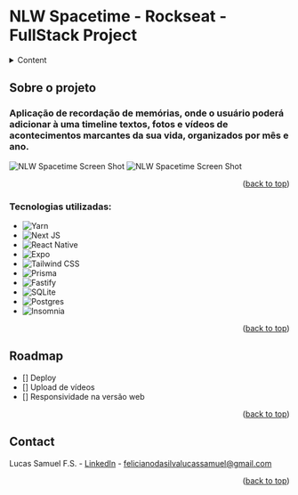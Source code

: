 # NLW Spacetime - Rockseat - FullStack Project

<a id="readme-top"></a>

<!-- TABLE OF CONTENTS -->
<details>
  <summary>Content</summary>
  <ol>
    <li>
      <a href="#about-the-project">About the project</a>
    </li>
    <!-- <li>
      <a href="#getting-started">Getting Started</a>
      <ul>
        <li><a href="#prerequisites">Prerequisites</a></li>
        <li><a href="#installation">Installation</a></li>
      </ul>
    </li> -->
    <!-- <li><a href="#usage">Usage</a></li> -->
    <li><a href="#roadmap">Roadmap</a></li>
    <li><a href="#contact">Contact</a></li>
  </ol>
</details>

<!-- ABOUT THE PROJECT -->

## Sobre o projeto

### Aplicação de recordação de memórias, onde o usuário poderá adicionar à uma timeline textos, fotos e vídeos de acontecimentos marcantes da sua vida, organizados por mês e ano.

![NLW Spacetime Screen Shot][product-screenshot-web]
![NLW Spacetime Screen Shot][product-screenshot-mobile]


<p align="right">(<a href="#readme-top">back to top</a>)</p>

### Tecnologias utilizadas:

- ![Yarn][Yarn]
- ![Next JS][NextJS]
- ![React Native][ReactNative]
- ![Expo][Expo]
- ![Tailwind CSS][TailwindCSS]
- ![Prisma][Prisma]
- ![Fastify][Fastify]
- ![SQLite][SQLite]
- ![Postgres][Postgres]
- ![Insomnia][Insomnia]


<p align="right">(<a href="#readme-top">back to top</a>)</p>

<!-- ROADMAP -->

## Roadmap

- [] Deploy
- [] Upload de vídeos
- [] Responsividade na versão web

<p align="right">(<a href="#readme-top">back to top</a>)</p>

<!-- CONTACT -->

## Contact

Lucas Samuel F.S. - [LinkedIn](https://www.linkedin.com/in/lucasfelicianosilva/) - felicianodasilvalucassamuel@gmail.com

<!-- Project Link: [https://github.com/your_username/repo_name](https://github.com/your_username/repo_name) -->

<p align="right">(<a href="#readme-top">back to top</a>)</p>

<!-- MARKDOWN LINKS & IMAGES -->
<!-- https://www.markdownguide.org/basic-syntax/#reference-style-links -->

[contributors-shield]: https://img.shields.io/github/contributors/othneildrew/Best-README-Template.svg?style=for-the-badge
[contributors-url]: https://github.com/othneildrew/Best-README-Template/graphs/contributors
[forks-shield]: https://img.shields.io/github/forks/othneildrew/Best-README-Template.svg?style=for-the-badge
[forks-url]: https://github.com/othneildrew/Best-README-Template/network/members
[stars-shield]: https://img.shields.io/github/stars/othneildrew/Best-README-Template.svg?style=for-the-badge
[stars-url]: https://github.com/othneildrew/Best-README-Template/stargazers
[issues-shield]: https://img.shields.io/github/issues/othneildrew/Best-README-Template.svg?style=for-the-badge
[issues-url]: https://github.com/othneildrew/Best-README-Template/issues
[license-shield]: https://img.shields.io/github/license/othneildrew/Best-README-Template.svg?style=for-the-badge
[license-url]: https://github.com/othneildrew/Best-README-Template/blob/master/LICENSE.txt
[linkedin-shield]: https://img.shields.io/badge/-LinkedIn-black.svg?style=for-the-badge&logo=linkedin&colorB=555
[linkedin-url]: https://linkedin.com/in/othneildrew
[product-screenshot-web]: https://media.giphy.com/media/v1.Y2lkPTc5MGI3NjExYmI5YTg4YjA4MGNhODA0Zjg2NzVkODhjOWVlNTNkZmQ5YWEzMGQzNCZlcD12MV9pbnRlcm5hbF9naWZzX2dpZklkJmN0PWc/QXOFAVN4wkrOp6v6P7/giphy.gif
[product-screenshot-mobile]: https://media.giphy.com/media/v1.Y2lkPTc5MGI3NjExMjkzMjdlY2M1YmY5ZWE5MzA4ZmQzMmQ1OTc3Zjg5YWViMTQ4MTgzYSZlcD12MV9pbnRlcm5hbF9naWZzX2dpZklkJmN0PWc/G6ydnLNA12qasITT6f/giphy.gif

<!-- Tecnologias -->
[NextJS]: https://img.shields.io/badge/Next-black?style=for-the-badge&logo=next.js&logoColor=white
[Expo]: https://img.shields.io/badge/expo-1C1E24?style=for-the-badge&logo=expo&logoColor=#D04A37
[SQLite]: https://img.shields.io/badge/sqlite-%2307405e.svg?style=for-the-badge&logo=sqlite&logoColor=white
[Postgres]: https://img.shields.io/badge/postgres-%23316192.svg?style=for-the-badge&logo=postgresql&logoColor=white 
[Insomnia]: https://img.shields.io/badge/Insomnia-black?style=for-the-badge&logo=insomnia&logoColor=5849BE
[ReactNative]: https://img.shields.io/badge/react_native-%2320232a.svg?style=for-the-badge&logo=react&logoColor=%2361DAFB
[TailwindCSS]: https://img.shields.io/badge/tailwindcss-%2338B2AC.svg?style=for-the-badge&logo=tailwind-css&logoColor=white
[Yarn]: https://img.shields.io/badge/yarn-%232C8EBB.svg?style=for-the-badge&logo=yarn&logoColor=white
[Prisma]: https://img.shields.io/badge/Prisma-3982CE?style=for-the-badge&logo=Prisma&logoColor=white
[Fastify]: https://img.shields.io/badge/fastify-%23000000.svg?style=for-the-badge&logo=fastify&logoColor=white

